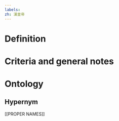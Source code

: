 ```yaml
---
labels: 
zh: 漢皇帝
---
```


# Definition

# Criteria and general notes
# Ontology

## Hypernym
[[PROPER NAMES]]